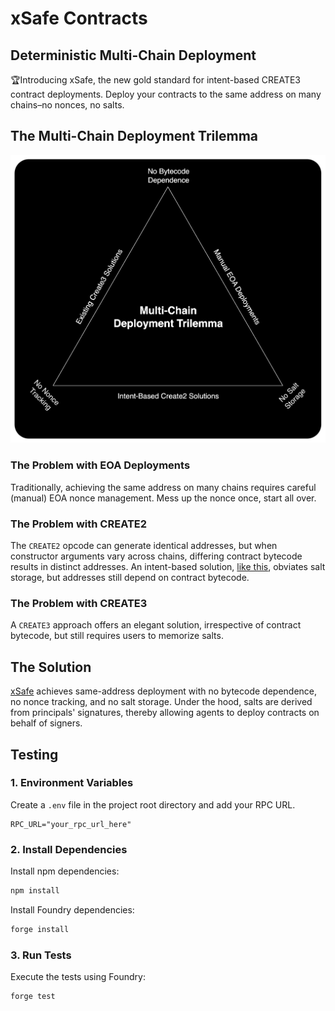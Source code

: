 # xSafe Contracts

## Deterministic Multi-Chain Deployment

🏆Introducing xSafe, the new gold standard for intent-based CREATE3 contract deployments. Deploy your contracts to the same address on many chains–no nonces, no salts.

## The Multi-Chain Deployment Trilemma

![Multi-chain Deployment Trilemma](assets/trilemma.png)

### The Problem with EOA Deployments

Traditionally, achieving the same address on many chains requires careful (manual) EOA nonce management. Mess up the nonce once, start all over.

### The Problem with CREATE2

The `CREATE2` opcode can generate identical addresses, but when constructor arguments vary across chains, differing contract bytecode results in distinct addresses. An intent-based solution, [like this](src/create2/Create2Factory.sol), obviates salt storage, but addresses still depend on contract bytecode.

### The Problem with CREATE3

A `CREATE3` approach offers an elegant solution, irrespective of contract bytecode, but still requires users to memorize salts.

## The Solution

[xSafe](src/create3/Create3Factory.sol) achieves same-address deployment with no bytecode dependence, no nonce tracking, and no salt storage. Under the hood, salts are derived from principals' signatures, thereby allowing agents to deploy contracts on behalf of signers.

## Testing

### 1. Environment Variables

Create a `.env` file in the project root directory and add your RPC URL.

```dotenv
RPC_URL="your_rpc_url_here"
```

### 2. Install Dependencies

Install npm dependencies:

```bash
npm install
```

Install Foundry dependencies:

```bash
forge install
```

### 3. Run Tests

Execute the tests using Foundry:

```bash
forge test
```
